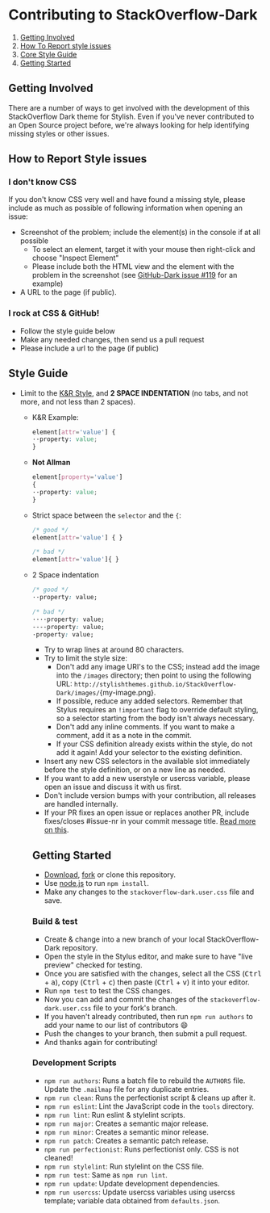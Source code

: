 # Contributing to StackOverflow-Dark

1. [Getting Involved](#getting-involved)
2. [How To Report style issues](#how-to-report-style-issues)
3. [Core Style Guide](#style-guide)
4. [Getting Started](#getting-started)

## Getting Involved

There are a number of ways to get involved with the development of this StackOverflow Dark theme for Stylish. Even if you've never contributed to an Open Source project before, we're always looking for help identifying missing styles or other issues.

## How to Report Style issues

### I don't know CSS
If you don't know CSS very well and have found a missing style, please include as much as possible of following information when opening an issue:

* Screenshot of the problem; include the element(s) in the console if at all possible
  * To select an element, target it with your mouse then right-click and choose "Inspect Element"
  * Please include both the HTML view and the element with the problem in the screenshot (see [GitHub-Dark issue #119](https://github.com/StylishThemes/GitHub-Dark/issues/119) for an example)
* A URL to the page (if public).

### I rock at CSS & GitHub!
* Follow the style guide below
* Make any needed changes, then send us a pull request
* Please include a url to the page (if public)

## Style Guide

* Limit to the [K&R Style](http://en.wikipedia.org/wiki/1_true_brace_style#K.26R_style), and **2 SPACE INDENTATION** (no tabs, and not more, and not less than 2 spaces).

  * K&R Example:
    ```css
    element[attr='value'] {
    ··property: value;
    }
    ```

  * **Not Allman**
    ```css
    element[property='value']
    {
    ··property: value;
    }
    ```

  * Strict space between the `selector` and the `{`:
    ```css
    /* good */
    element[attr='value'] { }

    /* bad */
    element[attr='value']{ }
    ```

  * 2 Space indentation
    ```css
    /* good */
    ··property: value;

    /* bad */
    ····property: value;
    ----property: value;
    ·property: value;
    ```

    * Try to wrap lines at around 80 characters.
    * Try to limit the style size:
      * Don't add any image URI's to the CSS; instead add the image into the `/images` directory; then point to using the following URL: `http://stylishthemes.github.io/StackOverflow-Dark/images/`{my-image.png}.
      * If possible, reduce any added selectors. Remember that Stylus requires an `!important` flag to override default styling, so a selector starting from the body isn't always necessary.
      * Don't add any inline comments. If you want to make a comment, add it as a note in the commit.
      * If your CSS definition already exists within the style, do not add it again! Add your selector to the existing definition.
    * Insert any new CSS selectors in the available slot immediately before the style definition, or on a new line as needed.
    * If you want to add a new userstyle or usercss variable, please open an issue and discuss it with us first.
    * Don't include version bumps with your contribution, all releases are handled internally.
    * If your PR fixes an open issue or replaces another PR, include fixes/closes #issue-nr in your commit message title. [Read more on this](https://help.github.com/en/articles/closing-issues-using-keywords).

    ## Getting Started

    * [Download](https://github.com/StylishThemes/StackOverflow-Dark/archive/master.zip), [fork](https://github.com/StylishThemes/StackOverflow-Dark/fork) or clone this repository.
    * Use [node.js](http://nodejs.org/) to run `npm install`.
    * Make any changes to the `stackoverflow-dark.user.css` file and save.

    ### Build & test

    * Create & change into a new branch of your local StackOverflow-Dark repository.
    * Open the style in the Stylus editor, and make sure to have "live preview" checked for testing.
    * Once you are satisfied with the changes, select all the CSS (<kbd>Ctrl</kbd> + <kbd>a</kbd>), copy (<kbd>Ctrl</kbd> + <kbd>c</kbd>) then paste (<kbd>Ctrl</kbd> + <kbd>v</kbd>) it into your editor.
    * Run `npm test` to test the CSS changes.
    * Now you can add and commit the changes of the `stackoverflow-dark.user.css` file to your fork's branch.
    * If you haven't already contributed, then run `npm run authors` to add your name to our list of contributors :smile:
    * Push the changes to your branch, then submit a pull request.
    * And thanks again for contributing!

    ### Development Scripts

    * `npm run authors`: Runs a batch file to rebuild the `AUTHORS` file. Update the `.mailmap` file for any duplicate entries.
    * `npm run clean`: Runs the perfectionist script & cleans up after it.
    * `npm run eslint`: Lint the JavaScript code in the `tools` directory.
    * `npm run lint`: Run eslint & stylelint scripts.
    * `npm run major`: Creates a semantic major release.
    * `npm run minor`: Creates a semantic minor release.
    * `npm run patch`: Creates a semantic patch release.
    * `npm run perfectionist`: Runs perfectionist only. CSS is not cleaned!
    * `npm run stylelint`: Run stylelint on the CSS file.
    * `npm run test`: Same as `npm run lint`.
    * `npm run update`: Update development dependencies.
    * `npm run usercss`: Update usercss variables using usercss template; variable data obtained from `defaults.json`.
